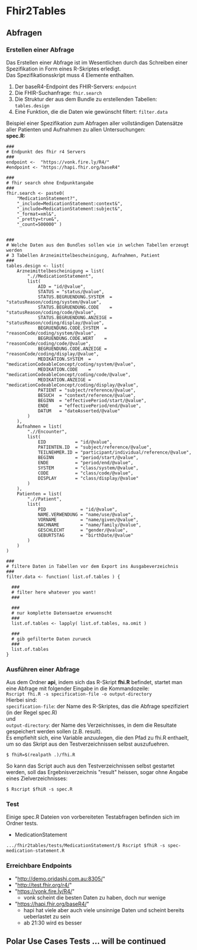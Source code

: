 # Fhir2Tables

## Abfragen
### Erstellen einer Abfrage
Das Erstellen einer Abfrage ist im Wesentlichen durch das Schreiben einer Spezifikation in Form eines R-Skriptes erledigt.  
Das Spezifikationsskript muss 4 Elemente enthalten.
1. Der baseR4-Endpoint des FHIR-Servers:
```endpoint```
2. Die FHIR-Suchanfrage:
```fhir.search```
3. Die Struktur der aus dem Bundle zu erstellenden Tabellen:
```tables.design```
4. Eine Funktion, die die Daten wie gewünscht filtert:
```filter.data```  

Beispiel einer Spezifikation zum Abfragen aller vollständigen Datensätze aller Patienten und Aufnahmen zu allen Untersuchungen:  
**spec.R:**

```
###
# Endpunkt des fhir r4 Servers
###
endpoint <-  "https://vonk.fire.ly/R4/"
#endpoint <- "https://hapi.fhir.org/baseR4"

###
# fhir search ohne Endpunktangabe
###
fhir.search <- paste0(
	"MedicationStatement?",
	"_include=MedicationStatement:context&",
	"_include=MedicationStatement:subject&",
	"_format=xml&",
	"_pretty=true&",
	"_count=500000" )


###
# Welche Daten aus den Bundles sollen wie in welchen Tabellen erzeugt werden
# 3 Tabellen Arzneimittelbescheinigung, Aufnahmen, Patient
###
tables.design <- list(
	Arzneimittelbescheinigung = list(
		".//MedicationStatement",
		list(
			AID = "id/@value",
			STATUS = "status/@value",
			STATUS.BEGRUENDUNG.SYSTEM  = "statusReason/coding/system/@value",
			STATUS.BEGRUENDUNG.CODE    = "statusReason/coding/code/@value",
			STATUS.BEGRUENDUNG.ANZEIGE = "statusReason/coding/display/@value",
			BEGRUENDUNG.CODE.SYSTEM  = "reasonCode/coding/system/@value",
			BEGRUENDUNG.CODE.WERT    = "reasonCode/coding/code/@value",
			BEGRUENDUNG.CODE.ANZEIGE = "reasonCode/coding/display/@value",
			MEDIKATION.SYSTEM  = "medicationCodeableConcept/coding/system/@value",
			MEDIKATION.CODE    = "medicationCodeableConcept/coding/code/@value",
			MEDIKATION.ANZEIGE = "medicationCodeableConcept/coding/display/@value",
			PATIENT = "subject/reference/@value",
			BESUCH  = "context/reference/@value",
			BEGINN  = "effectivePeriod/start/@value",
			ENDE    = "effectivePeriod/end/@value",
			DATUM   = "dateAsserted/@value"
		)
	),
	Aufnahmen = list(
		".//Encounter",
		list(
			EID           = "id/@value",
			PATIENTEN.ID  = "subject/reference/@value",
			TEILNEHMER.ID = "participant/individual/reference/@value",
			BEGINN        = "period/start/@value",
			ENDE          = "period/end/@value",
			SYSTEM        = "class/system/@value",
			CODE          = "class/code/@value",
			DISPLAY       = "class/display/@value"
		)
	),
	Patienten = list(
		".//Patient",
		list(
			PID             = "id/@value",
			NAME.VERWENDUNG = "name/use/@value",
			VORNAME         = "name/given/@value",
			NACHNAME        = "name/family/@value",
			GESCHLECHT      = "gender/@value",
			GEBURTSTAG      = "birthDate/@value"
		)
	)
)

###
# filtere Daten in Tabellen vor dem Export ins Ausgabeverzeichnis
###
filter.data <- function( list.of.tables ) {

  ###
  # filter here whatever you want!
  ###

  ###
  # nur komplette Datensaetze erwuenscht
  ###
  list.of.tables <- lapply( list.of.tables, na.omit )

  ###
  # gib gefilterte Daten zurueck
  ###
  list.of.tables
}
```
### Ausführen einer Abfrage
Aus dem Ordner **api**, indem sich das R-Skript **fhi.R** befindet, startet man eine Abfrage mit folgender Eingabe in die Kommandozeile:  
```Rscript fhi.R -s specification-file -o output-directory```  
Hierbei sind:  
```specification-file```: der Name des R-Skriptes, das die Abfrage spezifiziert (in der Regel spec.R)  
und  
```output-directory```: der Name des Verzeichnisses, in dem die Resultate gespeichert werden sollen (z.B. result).  
Es empfiehlt sich, eine Variable anzuulegen, die den Pfad zu fhi.R enthaelt, um so das Skript aus den Testverzeichnissen selbst auszufuehren.
```
$ fhiR=$(realpath .)/fhi.R
```
So kann das Script auch aus den Testverzeichnissen selbst gestartet werden, soll das Ergebnisverzeichnis "result" heissen, sogar ohne Angabe eines Zielverzeichnisses:
```
$ Rscript $fhiR -s spec.R
```
### Test
Einige spec.R Dateien von vorbereiteten Testabfragen befinden sich im Ordner tests.   
- MedicationStatement
```
.../fhir2tables/tests/MedicationStatement/$ Rscript $fhiR -s spec-medication-statement.R
```


### Erreichbare Endpoints  
  - "http://demo.oridashi.com.au:8305/"  
  - "http://test.fhir.org/r4/"  
  - "https://vonk.fire.ly/R4/"  
    - vonk scheint die besten Daten zu haben, doch nur wenige  
  - "https://hapi.fhir.org/baseR4/"  
    - hapi hat viele aber auch viele unsinnige Daten und scheint bereits ueberlastet zu sein
	- ab 21:30 wird es besser  

## Polar Use Cases Tests ... will be continued
